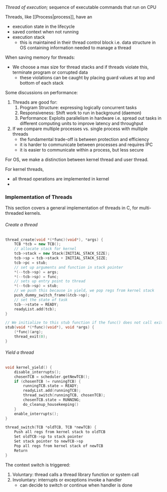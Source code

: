 *Thread of execution;* sequence of executable commands that run on CPU

Threads, like [[Process|process]], have an 
- execution state in the lifecycle
- saved context when not running 
- execution stack
	- this is maintained in their thread control block i.e. data structure in OS containing information needed to manage a thread

When saving memory for threads:
- We choose a max size for thread stacks and if threads violate this, terminate program or corrupted data
	- these violations can be caught by placing guard values at top and bottom of each stack

Some discussions on performance: 
1. Threads are good for:
	1. Program Structure: expressing logically concurrent tasks
	2. Responsiveness: Shift work to run in background (daemon)
	3. Performance: Exploits parallelism in hardware i.e. spread out tasks in different computing units to improve latency and throughput
2. If we compare multiple processes vs. single process with multiple threads
	- the fundamental trade-off is between protection and efficiency
	- it is harder to communicate between processes and requires IPC
	- it is easier to communicate within a process, but less secure

For OS, we make a distinction between kernel thread and user thread.

For kernel threads,
- all thread operations are implemented in kernel
- 
### Implementation of Threads
This section covers a general implementation of threads in C, for multi-threaded kernels.
###### Create a thread
```cpp
thread_create(void *(*func)(void*), *args) {
	TCB *tcb = new TCB();
	// allocate stack for kernel
	tcb->stack = new Stack(INITIAL_STACK_SIZE);
	tcb->sp = tcb->stack + INITIAL_STACK_SIZE;
	tcb->pc = stub;
	// set up arguments and function in stack pointer
	*(--tcb->sp) = args;
	*(--tcb->sp) = func;
	// sets up entry point to thread
	*(--tcb->sp) = stub;
	// we push this because in yield, we pop regs from kernel stack
	push_dummy_switch_frame(&tcb->sp);
	// set the state of task
	tcb-->state = READY;
	readyList.add(tcb);
}

// We initialize to this stub function if the func() does not call exit
stub(void *(*func)(void*), void *args) {
	(*func)(arg);
	thread_exit(0);
}
```
###### Yield a thread
```cpp
void kernel_yield() {
	disable_interrupts();
	chosenTCB = scheduler.getNewTCB();
	if (chosenTCB != runningTCB) {
		runningTCB.state = READY;
		readyList.add(runningTCB);
		thread_switch(runningTCB, chosenTCB);
		chosenTCB.state = RUNNING;
		do_cleanup_housekeeping()
	}
	enable_interrupts();
}

thread_switch(TCB *oldTCB, TCB *newTCB) {
	Push all regs from kernel stack to oldTCB
	Set oldTCB->sp to stack pointer
	Set stack pointer to newTCB->sp
	Pop all regs from kernel stack of newTCB
	Return
}
```

The context switch is triggered:
1. Voluntary: thread calls a thread library function or system call
2. Involuntary: interrupts or exceptions invoke a handler
	- can decide to switch or continue when handler is done
